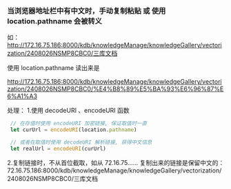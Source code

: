 ### 当浏览器地址栏中有中文时，手动复制粘贴 或 使用 location.pathname 会被转义

如：http://172.16.75.186:8000/kdb/knowledgeManage/knowledgeGallery/vectorization/2408026NSMP8CBC0/三库文档

使用 location.pathname 读出来是

 http://172.16.75.186:8000/kdb/knowledgeManage/knowledgeGallery/vectorization/2408026NSMP8CBC0/%E4%B8%89%E5%BA%93%E6%96%87%E6%A1%A3

 处理：
 1.使用 decodeURI 、encodeURI 函数

 ```js
  // 在存值时使用 encodeURI 加密链接, 保证取值时一直
  let curUrl = encodeURI(location.pathname)

  // 或者在取值时使用 decodeURI 解析链接, 获得中文信息
  let realUrl = encodeURI(curUrl)
 ```

 2.复制链接时，不从首位截取，如从 72.16.75…… 复制出来的链接是保留中文的：72.16.75.186:8000/kdb/knowledgeManage/knowledgeGallery/vectorization/2408026NSMP8CBC0/三库文档

